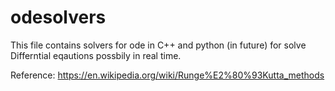 # odesolvers

This file contains solvers for ode in C++ and python (in future) for solve Differntial eqautions possbily in real time. 

Reference: 
https://en.wikipedia.org/wiki/Runge%E2%80%93Kutta_methods
